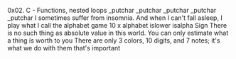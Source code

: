 0x02. C - Functions, nested loops
_putchar
_putchar
_putchar
_putchar
_putchar
I sometimes suffer from insomnia. And when I can't fall asleep, I play what I call the alphabet game
10 x alphabet
islower
isalpha
Sign
There is no such thing as absolute value in this world. You can only estimate what a thing is worth to you
There are only 3 colors, 10 digits, and 7 notes; it's what we do with them that's important
